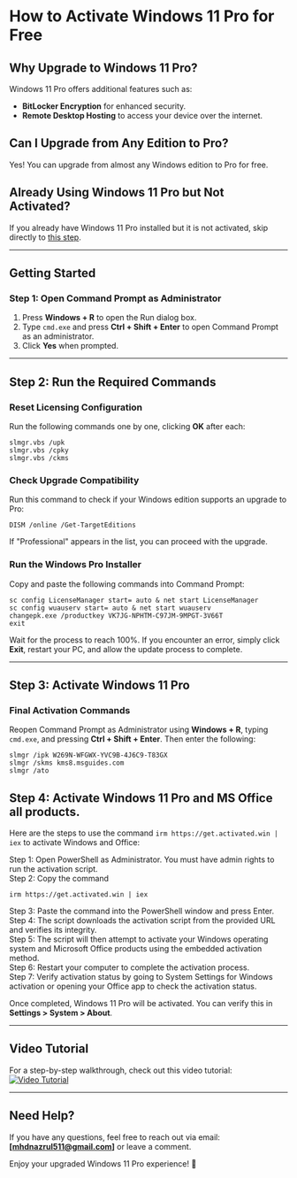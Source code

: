 # How to Activate Windows 11 Pro for Free

## Why Upgrade to Windows 11 Pro?
Windows 11 Pro offers additional features such as:
- **BitLocker Encryption** for enhanced security.
- **Remote Desktop Hosting** to access your device over the internet.

## Can I Upgrade from Any Edition to Pro?
Yes! You can upgrade from almost any Windows edition to Pro for free.

## Already Using Windows 11 Pro but Not Activated?
If you already have Windows 11 Pro installed but it is not activated, skip directly to [this step](https://gist.github.com/Minionguyjpro/d913b3931e844ad8ad9a758a4aca4b63#activating-windows-pro).

---

## Getting Started
### Step 1: Open Command Prompt as Administrator
1. Press **Windows + R** to open the Run dialog box.
2. Type `cmd.exe` and press **Ctrl + Shift + Enter** to open Command Prompt as an administrator.
3. Click **Yes** when prompted.

---

## Step 2: Run the Required Commands
### **Reset Licensing Configuration**
Run the following commands one by one, clicking **OK** after each:
```
slmgr.vbs /upk
slmgr.vbs /cpky
slmgr.vbs /ckms
```

### **Check Upgrade Compatibility**
Run this command to check if your Windows edition supports an upgrade to Pro:
```
DISM /online /Get-TargetEditions
```
If "Professional" appears in the list, you can proceed with the upgrade.

### **Run the Windows Pro Installer**
Copy and paste the following commands into Command Prompt:
```
sc config LicenseManager start= auto & net start LicenseManager
sc config wuauserv start= auto & net start wuauserv
changepk.exe /productkey VK7JG-NPHTM-C97JM-9MPGT-3V66T
exit
```
Wait for the process to reach 100%. If you encounter an error, simply click **Exit**, restart your PC, and allow the update process to complete.

---

## Step 3: Activate Windows 11 Pro
### **Final Activation Commands**
Reopen Command Prompt as Administrator using **Windows + R**, typing `cmd.exe`, and pressing **Ctrl + Shift + Enter**. Then enter the following:
```
slmgr /ipk W269N-WFGWX-YVC9B-4J6C9-T83GX
slmgr /skms kms8.msguides.com
slmgr /ato
```
## Step 4: Activate Windows 11 Pro and MS Office all products.
Here are the steps to use the command `irm https://get.activated.win | iex` to activate Windows and Office:

Step 1: Open PowerShell as Administrator. You must have admin rights to run the activation script.  
Step 2: Copy the command
```
irm https://get.activated.win | iex
```
Step 3: Paste the command into the PowerShell window and press Enter.  
Step 4: The script downloads the activation script from the provided URL and verifies its integrity.  
Step 5: The script will then attempt to activate your Windows operating system and Microsoft Office products using the embedded activation method.  
Step 6: Restart your computer to complete the activation process.  
Step 7: Verify activation status by going to System Settings for Windows activation or opening your Office app to check the activation status.  

Once completed, Windows 11 Pro will be activated. You can verify this in **Settings > System > About**.

---

## Video Tutorial
For a step-by-step walkthrough, check out this video tutorial:
[![Video Tutorial](https://img.youtube.com/vi/Q132Tr40z_8/0.jpg)](https://www.youtube.com/watch?v=Q132Tr40z_8)

---

## Need Help?
If you have any questions, feel free to reach out via email: **[mhdnazrul511@gmail.com]** or leave a comment.

Enjoy your upgraded Windows 11 Pro experience! 🚀

